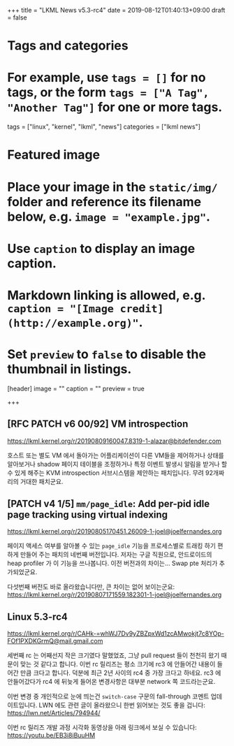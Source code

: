 +++
title = "LKML News v5.3-rc4"
date = 2019-08-12T01:40:13+09:00
draft = false

# Tags and categories
# For example, use `tags = []` for no tags, or the form `tags = ["A Tag", "Another Tag"]` for one or more tags.
tags = ["linux", "kernel", "lkml", "news"]
categories = ["lkml news"]

# Featured image
# Place your image in the `static/img/` folder and reference its filename below, e.g. `image = "example.jpg"`.
# Use `caption` to display an image caption.
#   Markdown linking is allowed, e.g. `caption = "[Image credit](http://example.org)"`.
# Set `preview` to `false` to disable the thumbnail in listings.
[header]
image = ""
caption = ""
preview = true

+++

[RFC PATCH v6 00/92] VM introspection
-------------------------------------

https://lkml.kernel.org/r/20190809160047.8319-1-alazar@bitdefender.com

호스트 또는 별도 VM 에서 돌아가는 어플리케이션이 다른 VM들을 제어하거나 상태를
알아보거나 shadow 페이지 테이블을 조정하거나 특정 이벤트 발생시 알림을 받거나
할 수 있게 해주는 KVM introspection 서브시스템을 제안하는 패치입니다.  무려
92개짜리의 거대한 패치군요.


[PATCH v4 1/5] `mm/page_idle`: Add per-pid idle page tracking using virtual indexing
------------------------------------------------------------------------------------

https://lkml.kernel.org/r/20190805170451.26009-1-joel@joelfernandes.org

페이지 액세스 여부를 알아볼 수 있는 `page_idle` 기능을 프로세스별로 트래킹 하기
편하게 만들어 주는 패치의 네번째 버전입니다.  저자는 구글 직원으로,
안드로이드의 heap profiler 가 이 기능을 쓰나봅니다.  이전 버전과의 차이는...
Swap pte 처리가 추가되었군요.

다섯번째 버전도 바로 올라왔습니다만, 큰 차이는 없어 보이는군요:
https://lkml.kernel.org/r/20190807171559.182301-1-joel@joelfernandes.org


Linux 5.3-rc4
-------------

https://lkml.kernel.org/r/CAHk-=whWJ7Dv9yZBZpxWd1zcAMwokjt7c8YOp-FOf1PXDKGrmQ@mail.gmail.com

세번째 rc 는 어째선지 작은 크기였다 말했었죠, 그냥 pull request 들이 천천히
왔기 때문이 맞는 것 같다고 합니다.  이번 rc 릴리즈는 평소 크기에 rc3 에
안들어간 내용이 들어간 만큼 크다고 합니다.
덕분에 최근 2년 사이의 rc4 중 가장 크다고 하네요.
rc3 에 안들어갔다가 rc4 에 뒤늦게 들어온 변경사항은 대부분 network 쪽
코드라는군요.

이번 변경 중 개인적으로 눈에 띄는건 `switch-case` 구문의 fall-through 코멘트
업데이트입니다.
LWN 에도 관련 글이 올라왔으니 한번 읽어보는 것도 좋을 겁니다:
https://lwn.net/Articles/794944/

이번 rc 릴리즈 개발 과정 시각화 동영상을 아래 링크에서 보실 수 있습니다:
https://youtu.be/EB3i8iBuuHM
